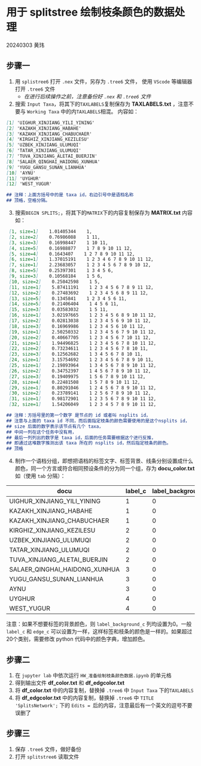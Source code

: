 
# 用于 splitstree 绘制枝条颜色的数据处理
20240303 黄玮


## 步骤一
1. 用 `splistree6` 打开 `.nex` 文件，另存为 `.tree6` 文件， 使用 `VScode` 等编辑器打开 `.tree6` 文件    
    + *在进行后续操作之前，注意备份好 `.nex` 和 `.tree6` 文件*
2. 搜索 `Input Taxa`，将其下的`TAXLABELS`复制保存为 **TAXLABELS.txt** ，注意不要与 `Working Taxa` 中的内`TAXLABELS`相混。
内容如：
```md
[1] 'UIGHUR_XINJIANG_YILI_YINING'
[2] 'KAZAKH_XINJIANG_HABAHE'
[3] 'KAZAKH_XINJIANG_CHABUCHAER'
[4] 'KIRGHIZ_XINJIANG_KEZILESU'
[5] 'UZBEK_XINJIANG_ULUMUQI'
[6] 'TATAR_XINJIANG_ULUMUQI'
[7] 'TUVA_XINJIANG_ALETAI_BUERJIN'
[8] 'SALAER_QINGHAI_HAIDONG_XUNHUA'
[9] 'YUGU_GANSU_SUNAN_LIANHUA'
[10] 'AYNU'
[11] 'UYGHUR'
[12] 'WEST_YUGUR'

## 注释：上面方括号中的是 taxa id，右边引号中是语档名称
## 顶格，空格分隔。
```

3. 搜索`BEGIN SPLITS;`，将其下的`MATRIX`下的内容复制保存为 **MATRIX.txt** 内容如：

```md
 [1, size=1]    1.01405344    1, 
 [2, size=2]    0.76986088    1 11, 
 [3, size=3]    0.16998447    1 10 11, 
 [4, size=5]    0.16988877    1 7 8 9 10 11 12, 
 [5, size=4]    0.1643407    1 2 7 8 9 10 11 12, 
 [6, size=1]    1.37015191    1 2 3 4 6 7 8 9 10 11 12, 
 [7, size=1]    2.23683057    1 2 3 4 5 6 7 8 9 10 12, 
 [8, size=5]    0.25397301    1 3 4 5 6, 
 [9, size=3]    0.10568184    1 5 6, 
 [10, size=2]    0.25042598    1 5, 
 [11, size=1]    5.87411191    1 2 3 4 5 6 7 8 9 11 12, 
 [12, size=2]    0.27483692    1 2 3 4 5 6 8 9 11 12, 
 [13, size=5]    0.1345841    1 2 3 4 5 6 11, 
 [14, size=5]    0.21406404    1 4 5 6 11, 
 [15, size=3]    0.03583032    1 5 11, 
 [16, size=1]    3.02197665    1 2 3 4 5 6 8 9 10 11 12, 
 [17, size=2]    0.02813038    1 2 3 4 5 6 9 10 11 12, 
 [18, size=3]    0.16969986    1 2 3 4 5 6 10 11 12, 
 [19, size=1]    2.50250332    1 2 3 4 5 6 7 9 10 11 12, 
 [20, size=2]    0.40667705    1 2 3 4 5 6 7 10 11 12, 
 [21, size=1]    1.94496825    1 2 3 4 5 6 7 8 10 11 12, 
 [22, size=2]    0.73234611    1 2 3 4 5 6 7 8 10 11, 
 [23, size=3]    0.12562682    1 3 4 5 6 7 8 10 11, 
 [24, size=1]    3.15754692    1 2 3 4 5 6 7 8 9 10 11, 
 [25, size=1]    2.19893964    1 3 4 5 6 7 8 9 10 11 12, 
 [26, size=2]    0.34752397    1 4 5 6 7 8 9 10 11 12, 
 [27, size=3]    0.19409975    1 5 6 7 8 9 10 11 12, 
 [28, size=4]    0.22481508    1 5 7 8 9 10 11 12, 
 [29, size=1]    0.80291046    1 2 4 5 6 7 8 9 10 11 12, 
 [30, size=2]    0.23789141    1 2 5 6 7 8 9 10 11 12, 
 [31, size=1]    0.98172901    1 2 3 5 6 7 8 9 10 11 12, 
 [32, size=1]    1.54206049    1 2 3 4 5 7 8 9 10 11 12, 

## 注释：方括号里的第一个数字 是节点的 id 或者叫 nsplits id，
## 注意与上面的 taxa id 不同，而后面指定枝条的颜色需要使用的是这个nsplits id， 
## size 后面的数字表示该节点有几个 taxa，
## 中间一列在这个任务中没有用，
## 最后一列列出的数字是 taxa id，后面的任务需要根据这个进行反推，
## 即通过这堆数字推测出该 taxa 所在的 nsplits id，然后指定枝条的颜色。
## 顶格
```

4. 制作一个语档分组，即想把语档的标签文字、标签背景、线条分别设置成什么颜色，同一个方言或符合相同预设条件的分为同一个组，存为 **docu_color.txt** 如（使用 `tab` 分隔）：

| docu | label_c | label_background_c | edge_c |
| -- | -- | -- | -- |
| UIGHUR_XINJIANG_YILI_YINING | 1 | 0 | 1 |
| KAZAKH_XINJIANG_HABAHE | 1 | 0 | 1 |
| KAZAKH_XINJIANG_CHABUCHAER | 1 | 0 | 1 |
| KIRGHIZ_XINJIANG_KEZILESU | 2 | 0 | 2 |
| UZBEK_XINJIANG_ULUMUQI | 2 | 0 | 2 |
| TATAR_XINJIANG_ULUMUQI | 2 | 0 | 2 |
| TUVA_XINJIANG_ALETAI_BUERJIN | 2 | 0 | 2 |
| SALAER_QINGHAI_HAIDONG_XUNHUA | 3 | 0 | 3 |
| YUGU_GANSU_SUNAN_LIANHUA | 3 | 0 | 3 |
| AYNU | 3 | 0 | 3 |
| UYGHUR | 4 | 0 | 4 |
| WEST_YUGUR | 4 | 0 | 4 |

注意：如果不想要标签的背景颜色，则 `label_background_c` 列均设置为0。一般`label_c` 和 `edge_c` 可以设置为一样，这样标签和枝条的颜色是一样的。如果超过20个类别，需要修改 python 代码中的颜色字典，增加颜色。


## 步骤二
1. 在 `jupyter lab` 中依次运行 `HW_准备绘制枝条颜色数据.ipynb` 的单元格
2. 得到输出文件 **df_color.txt** 和 **df_edgcolor.txt**
3. 将 **df_color.txt** 中的内容复制，替换掉 `.tree6` 中 `Input Taxa` 下的`TAXLABELS`
4. 将 **df_edgcolor.txt** 中的内容复制，替换掉 `.tree6` 中 `TITLE 'SplitsNetwork';` 下的 `Edits = `后的内容，注意最后有一个英文的逗号不要误删了

## 步骤三
1. 保存 `.tree6` 文件，做好备份
2. 打开 `splitstree6` 读取文件

<br/>
<br/>
<br/>
<br/>
<br/>
<br/>
<br/>
<br/>
<br/>
<br/>
<br/>
<br/>
<br/>
<br/>
<br/>
<br/>
<br/>
<br/>
<br/>
<br/>
<br/>
<br/>
<br/>


